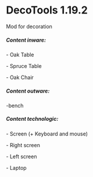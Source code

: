 <h1>DecoTools 1.19.2</h1>

<p> Mod for decoration</p>

<h5>Content inware:</h5>
<p>- Oak Table</p>
<p>- Spruce Table</p>
<p>- Oak Chair</p>

<h5>Content outware:</h5>
<p>-bench</p>

<h5>Content technologic:</h5>
<p>- Screen (+ Keyboard and mouse)</p>
<p>- Right screen</p>
<p>- Left screen</p>
<p>- Laptop</p>
